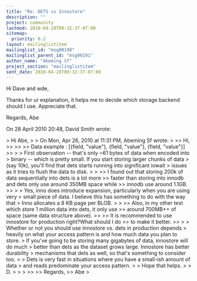 ```yaml
---
title: "Re: DETS vs Innostore"
description: ""
project: community
lastmod: 2010-04-28T09:32:37-07:00
sitemap:
  priority: 0.2
layout: mailinglistitem
mailinglist_id: "msg00198"
mailinglist_parent_id: "msg00191"
author_name: "Abeming Sf"
project_section: "mailinglistitem"
sent_date: 2010-04-28T09:32:37-07:00
---
```



Hi Dave and wde,

Thanks for ur explanation, it helps me to decide which storage backend
should I use. Appreciate that.

Regards,
Abe

On 28 April 2010 20:48, David Smith  wrote:

&gt; Hi Abe,
&gt;
&gt; On Mon, Apr 26, 2010 at 11:31 PM, Abeming Sf  wrote:
&gt;
&gt;&gt; Hi,
&gt;&gt;
&gt;&gt;
&gt;&gt; Data example : [{field, "value"}, {field, "value"}, {field, "value"}]
&gt;&gt;
&gt;
&gt; First observation -- that's only ~61 bytes of data when encoded into
&gt; binary -- which is pretty small. If you start storing larger chunks of data
&gt; (say 10k), you'll find that dets starts running into significant iowait
&gt; issues as it tries to flush the data to disk.
&gt;
&gt;
&gt;&gt; I found out that storing 200k of data sequentially into dets is a lot more
&gt;&gt; faster than storing into innodb and dets only use around 350MB space while
&gt;&gt; innodb use around 1.1GB.
&gt;&gt;
&gt;
&gt; Yes, inno does introduce expansion, particularly when you are using very
&gt; small piece of data. I believe this has something to do with the way that
&gt; Inno allocates a 8 KB page per BLOB.
&gt;
&gt;
&gt;&gt; Also, in my other test which store 1 million data into dets, it only use
&gt;&gt; around 700MB++ of space (same data structure above).
&gt;&gt;
&gt;&gt; It is recommended to use innostore for production right?What should I do
&gt;&gt; to make it better.
&gt;&gt;
&gt;
&gt; Whether or not you should use innostore vs. dets in production depends
&gt; heavily on what your access pattern is and how much data you plan to store.
&gt; If you've going to be storing many gigabytes of data, innostore will do much
&gt; better than dets as the dataset grows large. Innostore has better durability
&gt; mechanisms that dets as well, so that's something to consider too.
&gt;
&gt; Dets is very fast in situations where you have a small-ish amount of data
&gt; and reads predominate your access pattern.
&gt;
&gt; Hope that helps.
&gt;
&gt; D.
&gt;
&gt;
&gt;
&gt;&gt;
&gt;&gt; Regards,
&gt;&gt; Abe
&gt;
